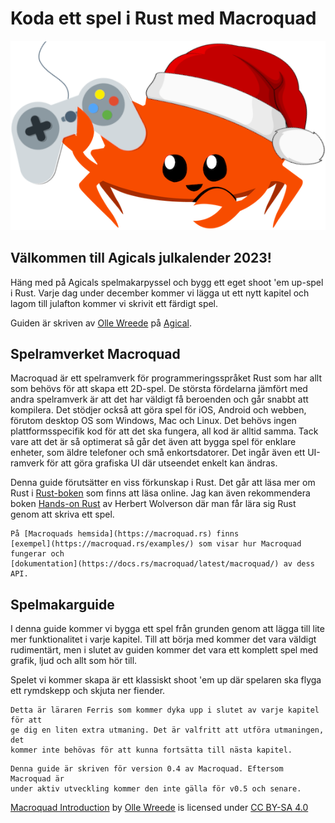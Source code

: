 # Koda ett spel i Rust med Macroquad

![Ferris the rustacean with a santa hat holding a game controller](images/ferris-gamer-santa.png#center)

## Välkommen till Agicals julkalender 2023!

Häng med på Agicals spelmakarpyssel och bygg ett eget shoot 'em up-spel i
Rust. Varje dag under december kommer vi lägga ut ett nytt kapitel och lagom
till julafton kommer vi skrivit ett färdigt spel.

Guiden är skriven av [Olle Wreede](mailto:olle.wreede@agical.se) på
[Agical](https://www.agical.se/). 

## Spelramverket Macroquad

Macroquad är ett spelramverk för programmeringsspråket Rust som har allt som
behövs för att skapa ett 2D-spel. De största fördelarna jämfört med andra
spelramverk är att det har väldigt få beroenden och går snabbt att kompilera.
Det stödjer också att göra spel för iOS, Android och webben, förutom desktop
OS som Windows, Mac och Linux. Det behövs ingen plattformsspecifik kod för att
det ska fungera, all kod är alltid samma. Tack vare att det är så optimerat så
går det även att bygga spel för enklare enheter, som äldre telefoner och små
enkortsdatorer. Det ingår även ett UI-ramverk för att göra grafiska UI där
utseendet enkelt kan ändras.

Denna guide förutsätter en viss förkunskap i Rust. Det går att läsa mer om
Rust i [Rust-boken](https://doc.rust-lang.org/book/) som finns att läsa
online. Jag kan även rekommendera boken
[Hands-on Rust](https://pragprog.com/titles/hwrust/hands-on-rust/)
av Herbert Wolverson där man får lära sig Rust genom att skriva ett spel.

```admonish info
På [Macroquads hemsida](https://macroquad.rs) finns
[exempel](https://macroquad.rs/examples/) som visar hur Macroquad fungerar och
[dokumentation](https://docs.rs/macroquad/latest/macroquad/) av dess API.
```

## Spelmakarguide

I denna guide kommer vi bygga ett spel från grunden genom att lägga till
lite mer funktionalitet i varje kapitel. Till att börja med kommer det vara
väldigt rudimentärt, men i slutet av guiden kommer det vara ett komplett spel
med grafik, ljud och allt som hör till.

Spelet vi kommer skapa är ett klassiskt shoot 'em up där spelaren ska flyga
ett rymdskepp och skjuta ner fiender.

```admonish tip title="Utmaning" class="challenge"
Detta är läraren Ferris som kommer dyka upp i slutet av varje kapitel för att
ge dig en liten extra utmaning. Det är valfritt att utföra utmaningen, det
kommer inte behövas för att kunna fortsätta till nästa kapitel.
```

```admonish note title="Notera"
Denna guide är skriven för version 0.4 av Macroquad. Eftersom Macroquad är
under aktiv utveckling kommer den inte gälla för v0.5 och senare.
```

<p xmlns:cc="http://creativecommons.org/ns#" xmlns:dct="http://purl.org/dc/terms/"><a property="dct:title" rel="cc:attributionURL" href="http://macroquad-introduction.agical.se/">Macroquad Introduction</a> by <a rel="cc:attributionURL dct:creator" property="cc:attributionName" href="https://olle.wreede.se/">Olle Wreede</a> is licensed under <a href="https://creativecommons.org/licenses/by-sa/4.0/?ref=chooser-v1" target="_blank" rel="license noopener noreferrer" style="display:inline-block;">CC BY-SA 4.0<img style="height:22px!important;margin-left:3px;vertical-align:text-bottom;" src="https://mirrors.creativecommons.org/presskit/icons/cc.svg?ref=chooser-v1" alt=""><img style="height:22px!important;margin-left:3px;vertical-align:text-bottom;" src="https://mirrors.creativecommons.org/presskit/icons/by.svg?ref=chooser-v1" alt=""><img style="height:22px!important;margin-left:3px;vertical-align:text-bottom;" src="https://mirrors.creativecommons.org/presskit/icons/sa.svg?ref=chooser-v1" alt=""></a></p>
